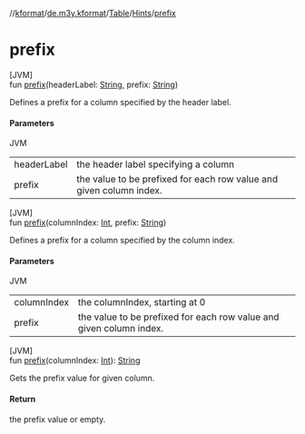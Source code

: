 //[kformat](../../../../index.md)/[de.m3y.kformat](../../index.md)/[Table](../index.md)/[Hints](index.md)/[prefix](prefix.md)

# prefix

[JVM]\
fun [prefix](prefix.md)(headerLabel: [String](https://kotlinlang.org/api/latest/jvm/stdlib/kotlin/-string/index.html), prefix: [String](https://kotlinlang.org/api/latest/jvm/stdlib/kotlin/-string/index.html))

Defines a prefix for a column specified by the header label.

#### Parameters

JVM

| | |
|---|---|
| headerLabel | the header label specifying a column |
| prefix | the value to be prefixed for each row value and given column index. |

[JVM]\
fun [prefix](prefix.md)(columnIndex: [Int](https://kotlinlang.org/api/latest/jvm/stdlib/kotlin/-int/index.html), prefix: [String](https://kotlinlang.org/api/latest/jvm/stdlib/kotlin/-string/index.html))

Defines a prefix for a column specified by the column index.

#### Parameters

JVM

| | |
|---|---|
| columnIndex | the columnIndex, starting at 0 |
| prefix | the value to be prefixed for each row value and given column index. |

[JVM]\
fun [prefix](prefix.md)(columnIndex: [Int](https://kotlinlang.org/api/latest/jvm/stdlib/kotlin/-int/index.html)): [String](https://kotlinlang.org/api/latest/jvm/stdlib/kotlin/-string/index.html)

Gets the prefix value for given column.

#### Return

the prefix value or empty.
